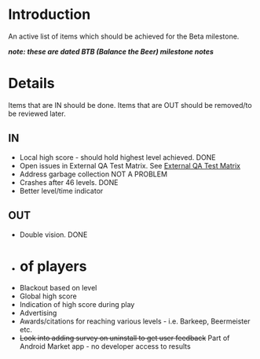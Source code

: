 # Introduction #

An active list of items which should be achieved for the Beta milestone.

**_note: these are dated BTB (Balance the Beer) milestone notes_**

# Details #

Items that are IN should be done. Items that are OUT should be removed/to be reviewed later.

## IN ##

  * Local high score - should hold highest level achieved. DONE
  * Open issues in External QA Test Matrix. See [External QA Test Matrix](http://code.google.com/p/skylight1/wiki/ExternalEvents)
  * Address garbage collection NOT A PROBLEM
  * Crashes after 46 levels. DONE
  * Better level/time indicator

## OUT ##

  * Double vision. DONE
  * # of players
  * Blackout based on level
  * Global high score
  * Indication of high score during play
  * Advertising
  * Awards/citations for reaching various levels - i.e. Barkeep, Beermeister etc.
  * ~~Look into adding survey on uninstall to get user feedback~~ Part of Android Market app - no developer access to results